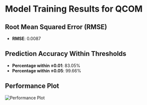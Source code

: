 # Model Training Results for QCOM

## Root Mean Squared Error (RMSE)
- **RMSE**: 0.0087

## Prediction Accuracy Within Thresholds
- **Percentage within ±0.01**: 83.05%
- **Percentage within ±0.05**: 99.66%

## Performance Plot
![Performance Plot](../imgs/QCOM.png)
